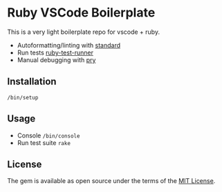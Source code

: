 # Ruby VSCode Boilerplate

This is a very light boilerplate repo for vscode + ruby.

- Autoformatting/linting with [standard](https://github.com/standardrb/vscode-standard-ruby)
- Run tests [ruby-test-runner](https://marketplace.visualstudio.com/items?itemName=MateuszDrewniak.ruby-test-runner)
- Manual debugging with [pry](https://github.com/pry/pry)

## Installation

`/bin/setup`

## Usage

- Console `/bin/console`
- Run test suite `rake`

## License

The gem is available as open source under the terms of the [MIT License](https://opensource.org/licenses/MIT).

